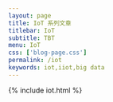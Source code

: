 ```yaml
---
layout: page
title: IoT 系列文章
titlebar: IoT
subtitle: TBT
menu: IoT
css: ['blog-page.css']
permalink: /iot
keywords: iot,iiot,big data
---
```


{% include iot.html %}